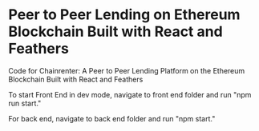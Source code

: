 # Peer to Peer Lending on Ethereum Blockchain Built with React and Feathers

Code for Chainrenter: A Peer to Peer Lending Platform on the Ethereum Blockchain Built with React and Feathers

To start Front End in dev mode, navigate to front end folder and run "npm run start."

For back end, navigate to back end folder and run "npm start."


